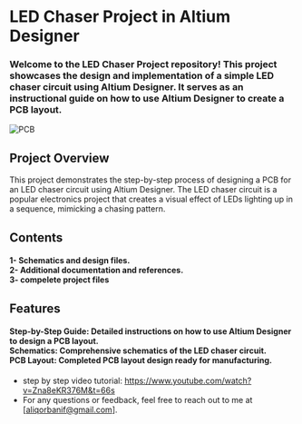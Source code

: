 # LED Chaser Project in Altium Designer
<h3> Welcome to the LED Chaser Project repository! 
This project showcases the design and implementation of a simple LED chaser circuit using Altium Designer. 
It serves as an instructional guide on how to use Altium Designer to create a PCB layout. </h3>

![PCB](https://github.com/user-attachments/assets/1aa2a3c0-96bb-4ea3-8715-633f829f14b2)


## Project Overview
This project demonstrates the step-by-step process of designing a PCB for an LED chaser circuit using Altium Designer.
The LED chaser circuit is a popular electronics project that creates a visual effect of LEDs lighting up in a sequence, mimicking a chasing pattern.

## Contents
<h4>1- Schematics and design files.<br>
2- Additional documentation and references.<br>
3- compelete project files<br></h4>

## Features
<h4>Step-by-Step Guide: Detailed instructions on how to use Altium Designer to design a PCB layout.<br>
Schematics: Comprehensive schematics of the LED chaser circuit.<br>
PCB Layout: Completed PCB layout design ready for manufacturing.<br></h4>

- step by step video tutorial: https://www.youtube.com/watch?v=Zna8eKR376M&t=66s
- For any questions or feedback, feel free to reach out to me at [aliqorbanif@gmail.com].
